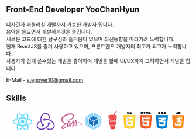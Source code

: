 ## Front-End Developer YooChanHyun

디자인과 퍼블리싱 개발까지 가능한 개발자 입니다.<br>
음악을 들으면서 개발하는것을 즐깁니다.<br>
새로운 코드에 대한 탐구심과 즐거움이 있으며 최신동향을 따라가려 노력합니다.<br>
현재 ReactJS를 즐겨 사용하고 있으며, 프론트엔드 개발자의 최고가 되고자 노력합니다.<br>
사용자가 쉽게 쓸수있는 개발을 좋아하며 개발을 할때 UI/UX까지 고려하면서 개발을 합니다.<br>

E-Mail - stepover10@gmail.com

## Skills
![ims_main](/etc/skills.png)


